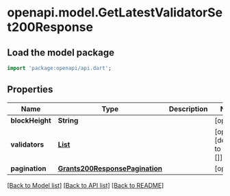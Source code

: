 # openapi.model.GetLatestValidatorSet200Response

## Load the model package
```dart
import 'package:openapi/api.dart';
```

## Properties
Name | Type | Description | Notes
------------ | ------------- | ------------- | -------------
**blockHeight** | **String** |  | [optional] 
**validators** | [**List<GetLatestValidatorSet200ResponseValidatorsInner>**](GetLatestValidatorSet200ResponseValidatorsInner.md) |  | [optional] [default to const []]
**pagination** | [**Grants200ResponsePagination**](Grants200ResponsePagination.md) |  | [optional] 

[[Back to Model list]](../README.md#documentation-for-models) [[Back to API list]](../README.md#documentation-for-api-endpoints) [[Back to README]](../README.md)


